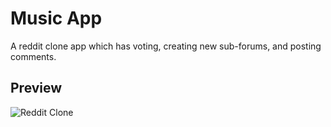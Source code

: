 # Music App

A reddit clone app which has voting, creating new sub-forums, and posting comments.

## Preview

![Reddit Clone](redditclone.gif)